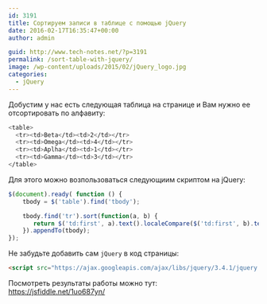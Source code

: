 ```yaml
---
id: 3191
title: Сортируем записи в таблице с помощью jQuery
date: 2016-02-17T16:35:47+00:00
author: admin

guid: http://www.tech-notes.net/?p=3191
permalink: /sort-table-with-jquery/
image: /wp-content/uploads/2015/02/jQuery_logo.jpg
categories:
  - jQuery
---
```

Добустим у нас есть следующая таблица на странице и Вам нужно ее отсортировать по алфавиту:

```bash
<table>
  <tr><td>Beta</td><td>2</td></tr>
  <tr><td>Omega</td><td>4</td></tr>
  <tr><td>Aplha</td><td>1</td></tr>
  <tr><td>Gamma</td><td>3</td></tr>
</table>

```


Для этого можно возпользоваться следующиим скриптом на jQuery:

```js
$(document).ready( function () {
    tbody = $('table').find('tbody');

    tbody.find('tr').sort(function(a, b) {
       return $('td:first', a).text().localeCompare($('td:first', b).text());
    }).appendTo(tbody);
});
```


Не забудьте добавить сам `jQuery` в код страницы:  
```html
<script src="https://ajax.googleapis.com/ajax/libs/jquery/3.4.1/jquery.min.js"></script>
```

Посмотреть результаты работы можно тут:  
<a href="https://jsfiddle.net/1uo687yn/" target="_blank">https://jsfiddle.net/1uo687yn/</a>
